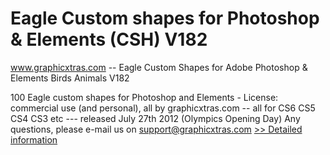 # Eagle Custom shapes for Photoshop & Elements (CSH) V182
www.graphicxtras.com -- Eagle Custom Shapes for Adobe Photoshop & Elements Birds Animals V182

100 Eagle custom shapes for Photoshop and Elements - License: commercial use (and personal), all by graphicxtras.com -- all for CS6 CS5 CS4 CS3 etc --- released July 27th 2012 (Olympics Opening Day)
  Any questions, please e-mail us on support@graphicxtras.com
[>> Detailed information](https://secure.shareit.com/shareit/product.html?productid=300537220&affiliateid=200057808)